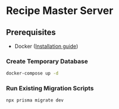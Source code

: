 # Recipe Master Server
## Prerequisites
- Docker ([Installation guide](https://docs.docker.com/get-started/))
### Create Temporary Database
```sh
docker-compose up -d
```
### Run Existing Migration Scripts
```sh
npx prisma migrate dev
```